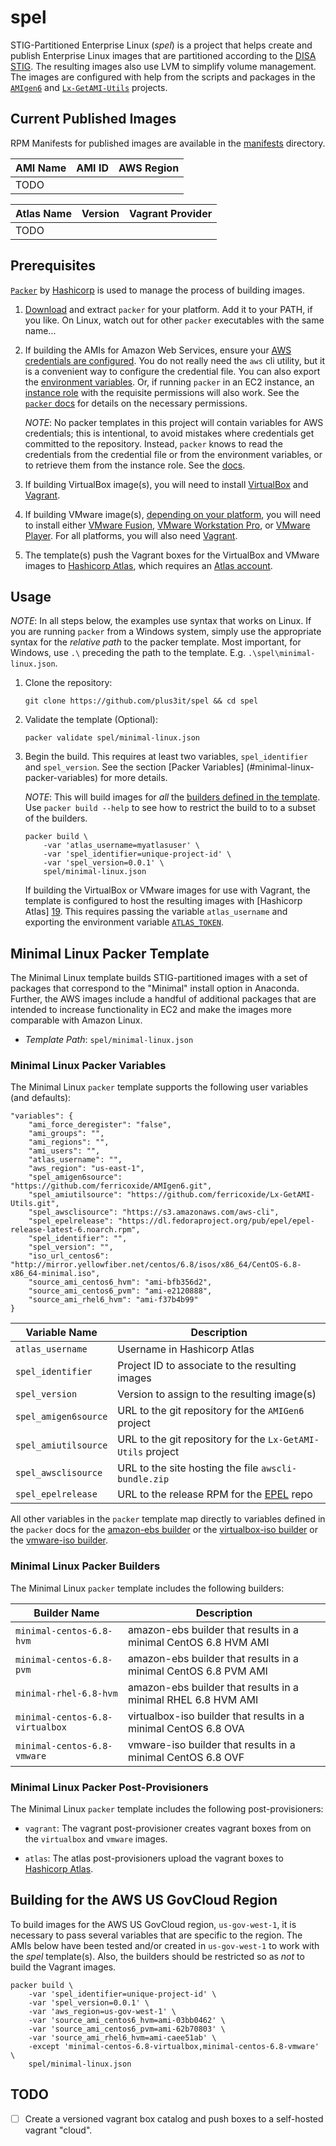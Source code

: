 # spel

STIG-Partitioned Enterprise Linux (_spel_) is a project that helps create and
publish Enterprise Linux images that are partitioned according to the [DISA
STIG][0]. The resulting images also use LVM to simplify volume management. The
images are configured with help from the scripts and packages in the
[`AMIgen6`][8] and [`Lx-GetAMI-Utils`][9] projects.


## Current Published Images

RPM Manifests for published images are available in the [manifests](manifests)
directory.

| AMI Name | AMI ID | AWS Region |
|----------|--------|------------|
| TODO     |        |            |

| Atlas Name | Version   | Vagrant Provider |
|------------|-----------|------------------|
| TODO       |           |                  |


## Prerequisites

[`Packer`][2] by [Hashicorp][1] is used to manage the process of building
images.

1. [Download][3] and extract `packer` for your platform. Add it to your PATH,
if you like. On Linux, watch out for other `packer` executables with the same
name...

2. If building the AMIs for Amazon Web Services, ensure your [AWS credentials
are configured][4]. You do not really need the `aws` cli utility, but it is a
convenient way to configure the credential file. You can also export the
[environment variables][5]. Or, if running `packer` in an EC2 instance, an
[instance role][6] with the requisite permissions will also work. See the
[`packer` docs][7] for details on the necessary permissions.

    _NOTE_: No packer templates in this project will contain variables for AWS
    credentials; this is intentional, to avoid mistakes where credentials get
    committed to the repository. Instead, `packer` knows to read the
    credentials from the credential file or from the environment variables, or
    to retrieve them from the instance role. See the [docs][7].

3. If building VirtualBox image(s), you will need to install [VirtualBox][12]
and [Vagrant][13].

4. If building VMware image(s), [depending on your platform][14], you will
need to install either [VMware Fusion][15], [VMware Workstation Pro][16], or
[VMware Player][17]. For all platforms, you will also need [Vagrant][13].

5. The template(s) push the Vagrant boxes for the VirtualBox and VMware images
to [Hashicorp Atlas][19], which requires an [Atlas account][21].


## Usage

_NOTE_: In all steps below, the examples use syntax that works on Linux. If you
are running `packer` from a Windows system, simply use the appropriate syntax
for the _relative path_ to the packer template. Most important, for Windows,
use `.\` preceding the path to the template. E.g.
`.\spel\minimal-linux.json`.

1. Clone the repository:

    ```
    git clone https://github.com/plus3it/spel && cd spel
    ```

2. Validate the template (Optional):

    ```
    packer validate spel/minimal-linux.json
    ```

3. Begin the build. This requires at least two variables,
`spel_identifier` and `spel_version`. See the section [Packer Variables]
(#minimal-linux-packer-variables) for more details.

    _NOTE_: This will build images for _all_ the [builders defined in the
    template](#minimal-linux-packer-builders). Use `packer build --help` to
    see how to restrict the build to to a subset of the builders.

    ```
    packer build \
        -var 'atlas_username=myatlasuser' \
        -var 'spel_identifier=unique-project-id' \
        -var 'spel_version=0.0.1' \
        spel/minimal-linux.json
    ```

    If building the VirtualBox or VMware images for use with Vagrant, the
    template is configured to host the resulting images with [Hashicorp Atlas]
    [19]. This requires passing the variable `atlas_username` and exporting
    the environment variable [`ATLAS_TOKEN`][20].


## Minimal Linux Packer Template

The Minimal Linux template builds STIG-partitioned images with a set of
packages that correspond to the "Minimal" install option in Anaconda. Further,
the AWS images include a handful of additional packages that are intended to
increase functionality in EC2 and make the images more comparable with Amazon
Linux.

- *Template Path*: `spel/minimal-linux.json`


### Minimal Linux Packer Variables

The Minimal Linux `packer` template supports the following user variables (and
defaults):

```
"variables": {
    "ami_force_deregister": "false",
    "ami_groups": "",
    "ami_regions": "",
    "ami_users": "",
    "atlas_username": "",
    "aws_region": "us-east-1",
    "spel_amigen6source": "https://github.com/ferricoxide/AMIgen6.git",
    "spel_amiutilsource": "https://github.com/ferricoxide/Lx-GetAMI-Utils.git",
    "spel_awsclisource": "https://s3.amazonaws.com/aws-cli",
    "spel_epelrelease": "https://dl.fedoraproject.org/pub/epel/epel-release-latest-6.noarch.rpm",
    "spel_identifier": "",
    "spel_version": "",
    "iso_url_centos6": "http://mirror.yellowfiber.net/centos/6.8/isos/x86_64/CentOS-6.8-x86_64-minimal.iso",
    "source_ami_centos6_hvm": "ami-bfb356d2",
    "source_ami_centos6_pvm": "ami-e2120888",
    "source_ami_rhel6_hvm": "ami-f37b4b99"
}
```

| Variable Name        | Description                                                 |
|----------------------|-------------------------------------------------------------|
| `atlas_username`     | Username in Hashicorp Atlas                                 |
| `spel_identifier`    | Project ID to associate to the resulting images             |
| `spel_version`       | Version to assign to the resulting image(s)                 |
| `spel_amigen6source` | URL to the git repository for the `AMIGen6` project         |
| `spel_amiutilsource` | URL to the git repository for the `Lx-GetAMI-Utils` project |
| `spel_awsclisource`  | URL to the site hosting the file `awscli-bundle.zip`        |
| `spel_epelrelease`   | URL to the release RPM for the [EPEL][10] repo              |

All other variables in the `packer` template map directly to variables defined
in the `packer` docs for the [amazon-ebs builder][11] or the [virtualbox-iso
builder][18] or the [vmware-iso builder][14].


### Minimal Linux Packer Builders

The Minimal Linux `packer` template includes the following builders:

| Builder Name                    | Description                                                     |
|---------------------------------|-----------------------------------------------------------------|
| `minimal-centos-6.8-hvm`        | amazon-ebs builder that results in a minimal CentOS 6.8 HVM AMI |
| `minimal-centos-6.8-pvm`        | amazon-ebs builder that results in a minimal CentOS 6.8 PVM AMI |
| `minimal-rhel-6.8-hvm`          | amazon-ebs builder that results in a minimal RHEL 6.8 HVM AMI   |
| `minimal-centos-6.8-virtualbox` | virtualbox-iso builder that results in a minimal CentOS 6.8 OVA |
| `minimal-centos-6.8-vmware`     | vmware-iso builder that results in a minimal CentOS 6.8 OVF     |


### Minimal Linux Packer Post-Provisioners

The Minimal Linux `packer` template includes the following post-provisioners:

- `vagrant`: The vagrant post-provisioner creates vagrant boxes from on the
`virtualbox` and `vmware` images.

- `atlas`: The atlas post-provisioners upload the vagrant boxes to [Hashicorp
Atlas][19].


## Building for the AWS US GovCloud Region

To build images for the AWS US GovCloud region, `us-gov-west-1`, it is
necessary to pass several variables that are specific to the region. The AMIs
below have been tested and/or created in `us-gov-west-1` to work with the
_spel_ template(s). Also, the builders should be restricted so as _not_ to
build the Vagrant images.

```
packer build \
    -var 'spel_identifier=unique-project-id' \
    -var 'spel_version=0.0.1' \
    -var 'aws_region=us-gov-west-1' \
    -var 'source_ami_centos6_hvm=ami-03bb0462' \
    -var 'source_ami_centos6_pvm=ami-62b70803' \
    -var 'source_ami_rhel6_hvm=ami-caee51ab' \
    -except 'minimal-centos-6.8-virtualbox,minimal-centos-6.8-vmware' \
    spel/minimal-linux.json
```


## TODO

- [ ] Create a versioned vagrant box catalog and push boxes to a self-hosted
vagrant "cloud".


[0]: http://iase.disa.mil/stigs/os/unix-linux/Pages/red-hat.aspx
[1]: https://www.hashicorp.com/
[2]: https://www.packer.io/
[3]: https://www.packer.io/downloads.html
[4]: http://docs.aws.amazon.com/cli/latest/userguide/cli-chap-getting-started.html
[5]: http://docs.aws.amazon.com/cli/latest/userguide/cli-chap-getting-started.html#cli-environment
[6]: http://docs.aws.amazon.com/AWSEC2/latest/UserGuide/iam-roles-for-amazon-ec2.html
[7]: https://www.packer.io/docs/builders/amazon.html
[8]: https://github.com/ferricoxide/AMIgen6
[9]: https://github.com/ferricoxide/Lx-GetAMI-Utils
[10]: https://fedoraproject.org/wiki/EPEL
[11]: https://www.packer.io/docs/builders/amazon-ebs.html
[12]: https://www.virtualbox.org/wiki/Downloads
[13]: https://www.vagrantup.com/downloads.html
[14]: https://www.packer.io/docs/builders/vmware-iso.html
[15]: https://www.vmware.com/products/fusion/overview.html
[16]: https://www.vmware.com/products/workstation/overview.html
[17]: https://www.vmware.com/products/player/
[18]: https://www.packer.io/docs/builders/virtualbox-iso.html
[19]: https://atlas.hashicorp.com/help
[20]: https://atlas.hashicorp.com/help/user-accounts/authentication
[21]: https://atlas.hashicorp.com/account/new
